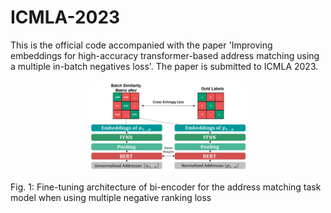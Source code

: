 # ICMLA-2023
This is the official code accompanied with the paper 'Improving embeddings for high-accuracy transformer-based address matching using a multiple in-batch negatives loss'.  The paper is submitted to ICMLA 2023.

<p align="center">
  <img src="fine_tuning.jpg" alt="Alt text" title="Optional title" width="50%" height="50%">
</p>
Fig. 1: Fine-tuning architecture of bi-encoder for the address matching task model when using multiple negative ranking loss




